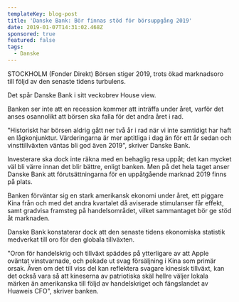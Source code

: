 ```yaml
---
templateKey: blog-post
title: 'Danske Bank: Bör finnas stöd för börsuppgång 2019'
date: 2019-01-07T14:31:02.468Z
sponsored: true
featured: false
tags:
  - Danske
---
```

STOCKHOLM (Fonder Direkt) Börsen stiger 2019, trots ökad marknadsoro till följd av den senaste tidens turbulens.

Det spår Danske Bank i sitt veckobrev House view.

Banken ser inte att en recession kommer att inträffa under året, varför det anses osannolikt att börsen ska falla för det andra året i rad.

"Historiskt har börsen aldrig gått ner två år i rad när vi inte samtidigt har haft en lågkonjunktur. Värderingarna är mer aptitliga i dag än för ett år sedan och vinsttillväxten väntas bli god även 2019", skriver Danske Bank.

Investerare ska dock inte räkna med en behaglig resa uppåt; det kan mycket väl bli värre innan det blir bättre, enligt banken. Men på det hela taget anser Danske Bank att förutsättningarna för en uppåtgående marknad 2019 finns på plats.

Banken förväntar sig en stark amerikansk ekonomi under året, ett piggare Kina från och med det andra kvartalet då aviserade stimulanser får effekt, samt gradvisa framsteg på handelsområdet, vilket sammantaget bör ge stöd åt marknaden.

Danske Bank konstaterar dock att den senaste tidens ekonomiska statistik medverkat till oro för den globala tillväxten.

"Oron för handelskrig och tillväxt späddes på ytterligare av att Apple oväntat vinstvarnade, och pekade ut svag försäljning i Kina som primär orsak. Även om det till viss del kan reflektera svagare kinesisk tillväxt, kan det också vara så att kineserna av patriotiska skäl hellre väljer lokala märken än amerikanska till följd av handelskriget och fängslandet av Huaweis CFO", skriver banken.
